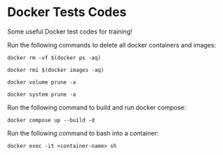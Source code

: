 # Docker Tests Codes
Some useful Docker test codes for training!

Run the following commands to delete all docker containers and images:
```console
docker rm -vf $(docker ps -aq)
```

```console
docker rmi $(docker images -aq)
```

```console
docker volume prune -a
```

```console
docker system prune -a
```

Run the following command to build and run docker compose:
```console
docker compose up --build -d
```

Run the following command to bash into a container:
```console
docker exec -it <container-name> sh
```